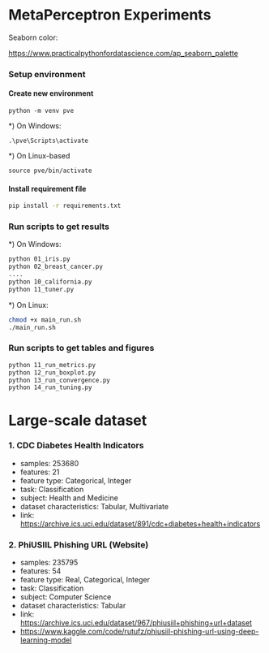 # MetaPerceptron Experiments

Seaborn color:

https://www.practicalpythonfordatascience.com/ap_seaborn_palette


### Setup environment

#### Create new environment
```shell
python -m venv pve
```

*) On Windows:
```shell
.\pve\Scripts\activate
```

*) On Linux-based
```shell
source pve/bin/activate
```

#### Install requirement file
```bash
pip install -r requirements.txt
```

### Run scripts to get results

*) On Windows:
```bash
python 01_iris.py
python 02_breast_cancer.py
....
python 10_california.py
python 11_tuner.py
```

*) On Linux:
```bash
chmod +x main_run.sh
./main_run.sh
```

### Run scripts to get tables and figures
```bash
python 11_run_metrics.py
python 12_run_boxplot.py
python 13_run_convergence.py
python 14_run_tuning.py
```

# Large-scale dataset

### 1. CDC Diabetes Health Indicators
+ samples: 253680
+ features: 21
+ feature type: Categorical, Integer
+ task: Classification
+ subject: Health and Medicine
+ dataset characteristics: Tabular, Multivariate
+ link: https://archive.ics.uci.edu/dataset/891/cdc+diabetes+health+indicators

### 2. PhiUSIIL Phishing URL (Website)
+ samples: 235795
+ features: 54
+ feature type: Real, Categorical, Integer
+ task: Classification
+ subject: Computer Science
+ dataset characteristics: Tabular
+ link: https://archive.ics.uci.edu/dataset/967/phiusiil+phishing+url+dataset
+ https://www.kaggle.com/code/rutufz/phiusiil-phishing-url-using-deep-learning-model


